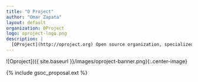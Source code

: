 ```yaml
---
title: "O Project"
author: "Omar Zapata"
layout: default
organization: OProject
logo: oproject-logo.png
description: |
  [OProject](http://oproject.org) Open source organization, specialized in development  of advaced scientific software with ROOT, focused  mathematical/statistical tools, machine learning and high performance computing.
---
```


![Oproject]({{ site.baseurl }}/images/oproject-banner.png){:.center-image}

{% include gsoc_proposal.ext %}
